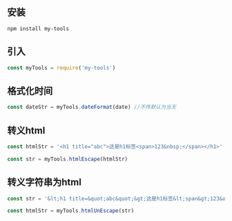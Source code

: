 ## 安装
```
npm install my-tools
```

## 引入
```js
const myTools = require('my-tools')
```

## 格式化时间
```js
const dateStr = myTools.dateFormat(date) //不传默认为当天
```

## 转义html
```js
const htmlStr = '<h1 title="abc">这是h1标签<span>123&nbsp;</span></h1>'

const str = myTools.htmlEscape(htmlStr)
```

## 转义字符串为html
```js
const str = '&lt;h1 title=&quot;abc&quot;&gt;这是h1标签&lt;span&gt;123&amp;nbsp;&lt;/span&gt;&lt;/h1&gt;'

const htmlStr = myTools.htmlUnEscape(str)
```